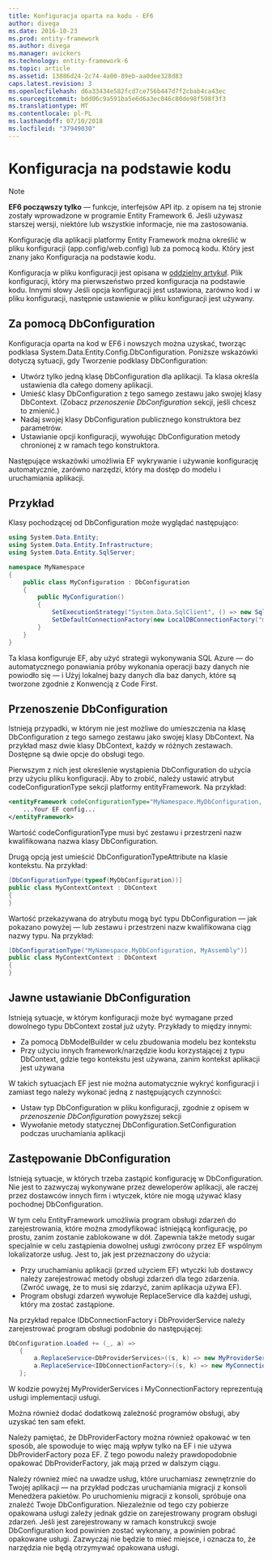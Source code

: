 ```yaml
---
title: Konfiguracja oparta na kodu - EF6
author: divega
ms.date: 2016-10-23
ms.prod: entity-framework
ms.author: divega
ms.manager: avickers
ms.technology: entity-framework-6
ms.topic: article
ms.assetid: 13886d24-2c74-4a00-89eb-aa0dee328d83
caps.latest.revision: 3
ms.openlocfilehash: d6a33434e582fcd7ce756b447d7f2cbab4ca43ec
ms.sourcegitcommit: bdd06c9a591ba5e6d6a3ec046c80de98f598f3f3
ms.translationtype: MT
ms.contentlocale: pl-PL
ms.lasthandoff: 07/10/2018
ms.locfileid: "37949030"
---
```

# <a name="code-based-configuration"></a>Konfiguracja na podstawie kodu
> [!NOTE]
> **EF6 począwszy tylko** — funkcje, interfejsów API itp. z opisem na tej stronie zostały wprowadzone w programie Entity Framework 6. Jeśli używasz starszej wersji, niektóre lub wszystkie informacje, nie ma zastosowania.  

Konfigurację dla aplikacji platformy Entity Framework można określić w pliku konfiguracji (app.config/web.config) lub za pomocą kodu. Który jest znany jako Konfiguracja na podstawie kodu.  

Konfiguracja w pliku konfiguracji jest opisana w [oddzielny artykuł](config-file.md). Plik konfiguracji, który ma pierwszeństwo przed konfiguracja na podstawie kodu. Innymi słowy Jeśli opcja konfiguracji jest ustawiona, zarówno kod i w pliku konfiguracji, następnie ustawienie w pliku konfiguracji jest używany.  

## <a name="using-dbconfiguration"></a>Za pomocą DbConfiguration  

Konfiguracja oparta na kod w EF6 i nowszych można uzyskać, tworząc podklasa System.Data.Entity.Config.DbConfiguration. Poniższe wskazówki dotyczą sytuacji, gdy Tworzenie podklasy DbConfiguration:  

- Utwórz tylko jedną klasę DbConfiguration dla aplikacji. Ta klasa określa ustawienia dla całego domeny aplikacji.  
- Umieść klasy DbConfiguration z tego samego zestawu jako swojej klasy DbContext. (Zobacz *przenoszenie DbConfiguration* sekcji, jeśli chcesz to zmienić.)  
- Nadaj swojej klasy DbConfiguration publicznego konstruktora bez parametrów.  
- Ustawianie opcji konfiguracji, wywołując DbConfiguration metody chronionej z w ramach tego konstruktora.  

Następujące wskazówki umożliwia EF wykrywanie i używanie konfigurację automatycznie, zarówno narzędzi, który ma dostęp do modelu i uruchamiania aplikacji.  

## <a name="example"></a>Przykład  

Klasy pochodzącej od DbConfiguration może wyglądać następująco:  

``` csharp
using System.Data.Entity;
using System.Data.Entity.Infrastructure;
using System.Data.Entity.SqlServer;

namespace MyNamespace
{
    public class MyConfiguration : DbConfiguration
    {
        public MyConfiguration()
        {
            SetExecutionStrategy("System.Data.SqlClient", () => new SqlAzureExecutionStrategy());
            SetDefaultConnectionFactory(new LocalDBConnectionFactory("mssqllocaldb"));
        }
    }
}
```  

Ta klasa konfiguruje EF, aby użyć strategii wykonywania SQL Azure — do automatycznego ponawiania próby wykonania operacji bazy danych nie powiodło się — i Użyj lokalnej bazy danych dla baz danych, które są tworzone zgodnie z Konwencją z Code First.  

## <a name="moving-dbconfiguration"></a>Przenoszenie DbConfiguration  

Istnieją przypadki, w którym nie jest możliwe do umieszczenia na klasę DbConfiguration z tego samego zestawu jako swojej klasy DbContext. Na przykład masz dwie klasy DbContext, każdy w różnych zestawach. Dostępne są dwie opcje do obsługi tego.  

Pierwszym z nich jest określenie wystąpienia DbConfiguration do użycia przy użyciu pliku konfiguracji. Aby to zrobić, należy ustawić atrybut codeConfigurationType sekcji platformy entityFramework. Na przykład:  

``` xml
<entityFramework codeConfigurationType="MyNamespace.MyDbConfiguration, MyAssembly">
    ...Your EF config...
</entityFramework>
```  

Wartość codeConfigurationType musi być zestawu i przestrzeni nazw kwalifikowana nazwa klasy DbConfiguration.  

Drugą opcją jest umieścić DbConfigurationTypeAttribute na klasie kontekstu. Na przykład:  

``` csharp  
[DbConfigurationType(typeof(MyDbConfiguration))]
public class MyContextContext : DbContext
{
}
```  

Wartość przekazywana do atrybutu mogą być typu DbConfiguration — jak pokazano powyżej — lub zestawu i przestrzeni nazw kwalifikowana ciąg nazwy typu. Na przykład:  

``` csharp
[DbConfigurationType("MyNamespace.MyDbConfiguration, MyAssembly")]
public class MyContextContext : DbContext
{
}
```  

## <a name="setting-dbconfiguration-explicitly"></a>Jawne ustawianie DbConfiguration  

Istnieją sytuacje, w którym konfiguracji może być wymagane przed dowolnego typu DbContext został już użyty. Przykłady to między innymi:  

- Za pomocą DbModelBuilder w celu zbudowania modelu bez kontekstu  
- Przy użyciu innych framework/narzędzie kodu korzystającej z typu DbContext, gdzie tego kontekstu jest używana, zanim kontekst aplikacji jest używana  

W takich sytuacjach EF jest nie można automatycznie wykryć konfiguracji i zamiast tego należy wykonać jedną z następujących czynności:  

- Ustaw typ DbConfiguration w pliku konfiguracji, zgodnie z opisem w *przenoszenie DbConfiguration* powyższej sekcji
- Wywołanie metody statycznej DbConfiguration.SetConfiguration podczas uruchamiania aplikacji  

## <a name="overriding-dbconfiguration"></a>Zastępowanie DbConfiguration  

Istnieją sytuacje, w których trzeba zastąpić konfigurację w DbConfiguration. Nie jest to zazwyczaj wykonywane przez deweloperów aplikacji, ale raczej przez dostawców innych firm i wtyczek, które nie mogą używać klasy pochodnej DbConfiguration.  

W tym celu EntityFramework umożliwia program obsługi zdarzeń do zarejestrowania, które można zmodyfikować istniejącą konfigurację, po prostu, zanim zostanie zablokowane w dół.  Zapewnia także metody sugar specjalnie w celu zastąpienia dowolnej usługi zwrócony przez EF wspólnym lokalizatorze usług. Jest to, jak jest przeznaczony do użycia:  

- Przy uruchamianiu aplikacji (przed użyciem EF) wtyczki lub dostawcy należy zarejestrować metody obsługi zdarzeń dla tego zdarzenia. (Zwróć uwagę, że to musi się zdarzyć, zanim aplikacja używa EF).  
- Program obsługi zdarzeń wywołuje ReplaceService dla każdej usługi, który ma zostać zastąpione.  

Na przykład repalce IDbConnectionFactory i DbProviderService należy zarejestrować program obsługi podobnie do następującej:  

``` csharp
DbConfiguration.Loaded += (_, a) =>
   {
       a.ReplaceService<DbProviderServices>((s, k) => new MyProviderServices(s));
       a.ReplaceService<IDbConnectionFactory>((s, k) => new MyConnectionFactory(s));
   };
```  

W kodzie powyżej MyProviderServices i MyConnectionFactory reprezentują usługi implementacji usługi.  

Można również dodać dodatkową zależność programów obsługi, aby uzyskać ten sam efekt.  

Należy pamiętać, że DbProviderFactory można również opakować w ten sposób, ale spowoduje to więc mają wpływ tylko na EF i nie używa DbProviderFactory poza EF. Z tego powodu należy prawdopodobnie opakować DbProviderFactory, jak mają przed w dalszym ciągu.  

Należy również mieć na uwadze usług, które uruchamiasz zewnętrznie do Twojej aplikacji — na przykład podczas uruchamiania migracji z konsoli Menedżera pakietów. Po uruchomieniu migracji z konsoli, spróbuje ona znaleźć Twoje DbConfiguration. Niezależnie od tego czy pobierze opakowana usługi zależy jednak gdzie on zarejestrowany program obsługi zdarzeń. Jeśli jest zarejestrowany w ramach konstrukcji swoje DbConfiguration kod powinien zostać wykonany, a powinien pobrać opakowane usługi. Zazwyczaj nie będzie to mieć miejsce, i oznacza to, że narzędzia nie będą otrzymywać opakowana usługi.  
